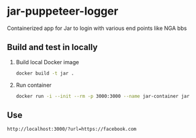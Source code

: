# jar-puppeteer-logger

Containerized app for Jar to login with various end points like NGA bbs

## Build and test in locally

1. Build local Docker image

   ```bash
   docker build -t jar .
   ```

1. Run container

   ```bash
   docker run -i --init --rm -p 3000:3000 --name jar-container jar
   ```

## Use

```
http://localhost:3000/?url=https://facebook.com
```
